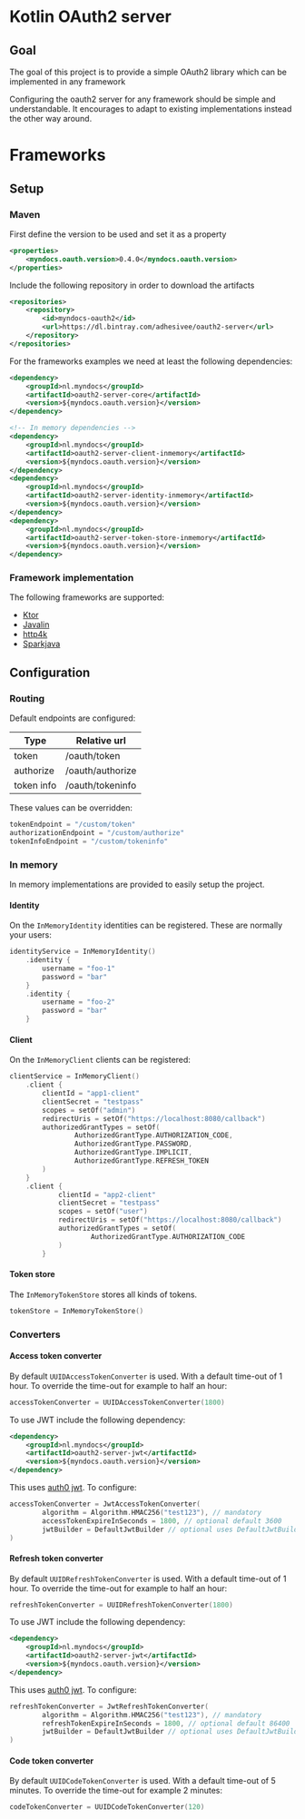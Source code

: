 # Kotlin OAuth2 server 
## Goal
The goal of this project is to provide a simple OAuth2 library which can be implemented in any framework

Configuring the oauth2 server for any framework should be simple and understandable.
It encourages to adapt to existing implementations instead the other way around.

# Frameworks
## Setup
### Maven
First define the version to be used and set it as a property
```xml
<properties>
    <myndocs.oauth.version>0.4.0</myndocs.oauth.version>
</properties>
```

Include the following repository in order to download the artifacts
```xml
<repositories>
    <repository>
        <id>myndocs-oauth2</id>
        <url>https://dl.bintray.com/adhesivee/oauth2-server</url>
    </repository>
</repositories>
```

For the frameworks examples we need at least the following dependencies:
```xml
<dependency>
    <groupId>nl.myndocs</groupId>
    <artifactId>oauth2-server-core</artifactId>
    <version>${myndocs.oauth.version}</version>
</dependency>

<!-- In memory dependencies -->
<dependency>
    <groupId>nl.myndocs</groupId>
    <artifactId>oauth2-server-client-inmemory</artifactId>
    <version>${myndocs.oauth.version}</version>
</dependency>
<dependency>
    <groupId>nl.myndocs</groupId>
    <artifactId>oauth2-server-identity-inmemory</artifactId>
    <version>${myndocs.oauth.version}</version>
</dependency>
<dependency>
    <groupId>nl.myndocs</groupId>
    <artifactId>oauth2-server-token-store-inmemory</artifactId>
    <version>${myndocs.oauth.version}</version>
</dependency>
```

### Framework implementation
The following frameworks are supported:
- [Ktor](docs/ktor.md)
- [Javalin](docs/javalin.md)
- [http4k](docs/http4k.md)
- [Sparkjava](docs/sparkjava.md)

## Configuration
### Routing
Default endpoints are configured:

| Type | Relative url |
| ----- | ------------- |
| token | /oauth/token |
| authorize | /oauth/authorize |
| token info | /oauth/tokeninfo |

These values can be overridden:
```kotlin
tokenEndpoint = "/custom/token"
authorizationEndpoint = "/custom/authorize"
tokenInfoEndpoint = "/custom/tokeninfo"
```

### In memory 
In memory implementations are provided to easily setup the project.

#### Identity
On the `InMemoryIdentity` identities can be registered. These are normally your users:
```kotlin
identityService = InMemoryIdentity()
    .identity {
        username = "foo-1"
        password = "bar"
    }
    .identity {
        username = "foo-2"
        password = "bar"
    }
```

#### Client
On the `InMemoryClient` clients can be registered:
```kotlin
clientService = InMemoryClient()
    .client {
        clientId = "app1-client"
        clientSecret = "testpass"
        scopes = setOf("admin")
        redirectUris = setOf("https://localhost:8080/callback")
        authorizedGrantTypes = setOf(
                AuthorizedGrantType.AUTHORIZATION_CODE,
                AuthorizedGrantType.PASSWORD,
                AuthorizedGrantType.IMPLICIT,
                AuthorizedGrantType.REFRESH_TOKEN
        )
    }
    .client {
            clientId = "app2-client"
            clientSecret = "testpass"
            scopes = setOf("user")
            redirectUris = setOf("https://localhost:8080/callback")
            authorizedGrantTypes = setOf(
                    AuthorizedGrantType.AUTHORIZATION_CODE
            )
        }
```

#### Token store
The `InMemoryTokenStore` stores all kinds of tokens.
```kotlin
tokenStore = InMemoryTokenStore()
```

### Converters

#### Access token converter
By default `UUIDAccessTokenConverter` is used. With a default time-out of 1 hour. To override the time-out for example to half an hour:
```kotlin
accessTokenConverter = UUIDAccessTokenConverter(1800)
```

To use JWT include the following dependency:
```xml
<dependency>
    <groupId>nl.myndocs</groupId>
    <artifactId>oauth2-server-jwt</artifactId>
    <version>${myndocs.oauth.version}</version>
</dependency>
```
This uses [auth0 jwt](https://github.com/auth0/java-jwt). To configure:
```kotlin
accessTokenConverter = JwtAccessTokenConverter(
        algorithm = Algorithm.HMAC256("test123"), // mandatory
        accessTokenExpireInSeconds = 1800, // optional default 3600
        jwtBuilder = DefaultJwtBuilder // optional uses DefaultJwtBuilder by default
)
```

#### Refresh token converter
By default `UUIDRefreshTokenConverter` is used. With a default time-out of 1 hour. To override the time-out for example to half an hour:
```kotlin
refreshTokenConverter = UUIDRefreshTokenConverter(1800)
```

To use JWT include the following dependency:
```xml
<dependency>
    <groupId>nl.myndocs</groupId>
    <artifactId>oauth2-server-jwt</artifactId>
    <version>${myndocs.oauth.version}</version>
</dependency>
```
This uses [auth0 jwt](https://github.com/auth0/java-jwt). To configure:
```kotlin
refreshTokenConverter = JwtRefreshTokenConverter(
        algorithm = Algorithm.HMAC256("test123"), // mandatory
        refreshTokenExpireInSeconds = 1800, // optional default 86400
        jwtBuilder = DefaultJwtBuilder // optional uses DefaultJwtBuilder by default
)
```
#### Code token converter
By default `UUIDCodeTokenConverter` is used. With a default time-out of 5 minutes. To override the time-out for example 2 minutes:
```kotlin
codeTokenConverter = UUIDCodeTokenConverter(120)
```
